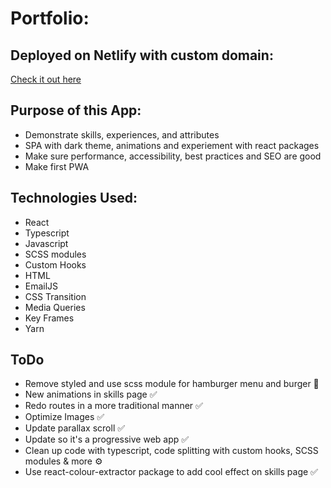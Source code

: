 # Portfolio: 

## Deployed on Netlify with custom domain:

[Check it out here ](https://www.tim-angus.com/)

## Purpose of this App:
- Demonstrate skills, experiences, and attributes
- SPA with dark theme, animations and experiement with react packages
- Make sure performance, accessibility, best practices and SEO are good
- Make first PWA 

## Technologies Used:
- React
- Typescript
- Javascript
- SCSS modules
- Custom Hooks
- HTML
- EmailJS
- CSS Transition
- Media Queries
- Key Frames
- Yarn

## ToDo
- Remove styled and use scss module for hamburger menu and burger 🤔
- New animations in skills page ✅
- Redo routes in a more traditional manner ✅
- Optimize Images ✅
- Update parallax scroll ✅
- Update so it's a progressive web app ✅
- Clean up code with typescript, code splitting with custom hooks, SCSS modules & more ⚙️
- Use react-colour-extractor package to add cool effect on skills page ✅
